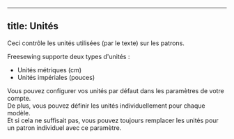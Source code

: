 ***

## title: Unités

Ceci contrôle les unités utilisées (par le texte) sur les patrons.

Freesewing supporte deux types d'unités :

*   Unités métriques (cm)
*   Unités impériales (pouces)

Vous pouvez configurer vos unités par défaut dans les paramètres de votre compte.\
De plus, vous pouvez définir les unités individuellement pour chaque modèle.\
Et si cela ne suffisait pas, vous pouvez toujours remplacer les unités pour un patron individuel avec ce paramètre.
